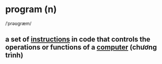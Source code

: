 # program (n)

/ˈprəʊɡræm/

## a set of [instructions](instruction-n.md#a-piece-of-information-that-tells-a-computer-to-perform-a-particular-operation-lệnh) in code that controls the operations or functions of a [computer](computer-n.md#an-electronic-machine-that-can-store-organize-and-find-information-do-processes-with-numbers-and-other-data-and-control-other-machines-máy-vi-tính) (chương trình)